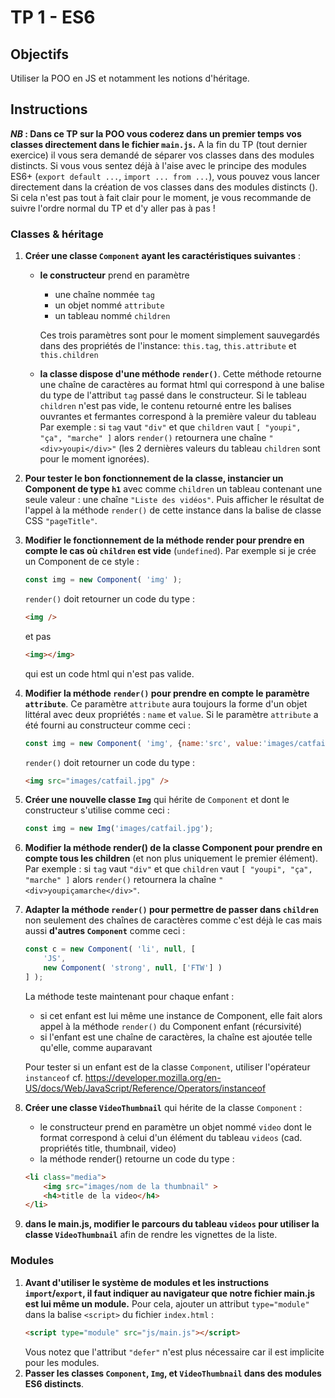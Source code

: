# TP 1 - ES6

## Objectifs
Utiliser la POO en JS et notamment les notions d'héritage.

## Instructions

***NB* : Dans ce TP sur la POO vous coderez dans un premier temps vos classes directement dans le fichier `main.js`.** A la fin du TP (tout dernier exercice) il vous sera demandé de séparer vos classes dans des modules distincts. Si vous vous sentez déjà à l'aise avec le principe des modules ES6+ (`export default ...`, `import ... from ...`), vous pouvez vous lancer directement dans la création de vos classes dans des modules distincts (). Si cela n'est pas tout à fait clair pour le moment, je vous recommande de suivre l'ordre normal du TP et d'y aller pas à pas !

### Classes & héritage
1. **Créer une classe `Component` ayant les caractéristiques suivantes** :
	+ **le constructeur** prend en paramètre
		- une chaîne nommée `tag`
		- un objet nommé `attribute`
		- un tableau nommé `children`

		Ces trois paramètres sont pour le moment simplement sauvegardés dans des propriétés de l'instance: `this.tag`, `this.attribute` et `this.children`
	+ **la classe dispose d'une méthode `render()`**. Cette méthode retourne une chaîne de caractères au format html qui correspond à une balise du type de l'attribut `tag` passé dans le constructeur. Si le tableau `children` n'est pas vide, le contenu retourné entre les balises ouvrantes et fermantes correspond à la première valeur du tableau <br>Par exemple : si `tag` vaut `"div"` et que `children` vaut `[ "youpi", "ça", "marche" ]` alors `render()` retournera une chaîne `"<div>youpi</div>"` (les 2 dernières valeurs du tableau `children` sont pour le moment ignorées).

2. **Pour tester le bon fonctionnement de la classe, instancier un Component de type `h1`** avec comme `children` un tableau contenant une seule valeur : une chaîne `"Liste des vidéos"`. Puis afficher le résultat de l'appel à la méthode `render()` de cette instance dans la balise de classe CSS `"pageTitle"`.

3. **Modifier le fonctionnement de la méthode render pour prendre en compte le cas où `children` est vide** (`undefined`). Par exemple si je crée un Component de ce style :
   ```js
   const img = new Component( 'img' );
   ```
   `render()` doit retourner un code du type :
   ```html
   <img />
   ```
   et pas
   ```html
   <img></img>
   ```
   qui est un code html qui n'est pas valide.

4. **Modifier la méthode `render()` pour prendre en compte le paramètre `attribute`**. Ce paramètre `attribute` aura toujours la forme d'un objet littéral avec deux propriétés : `name` et `value`. Si le paramètre `attribute` a été fourni au constructeur comme ceci :
   ```js
   const img = new Component( 'img', {name:'src', value:'images/catfail.jpg'} );
   ```
   `render()` doit retourner un code du type :
   ```html
   <img src="images/catfail.jpg" />
   ```
5. **Créer une nouvelle classe `Img`** qui hérite de `Component` et dont le constructeur s'utilise comme ceci :
	```js
	const img = new Img('images/catfail.jpg');
	```

6. **Modifier la méthode render() de la classe Component pour prendre en compte tous les children** (et non plus uniquement le premier élément). <br>Par exemple : si `tag` vaut `"div"` et que `children` vaut `[ "youpi", "ça", "marche" ]` alors `render()` retournera la chaîne `"<div>youpiçamarche</div>"`.

7. **Adapter la méthode `render()` pour permettre de passer dans `children`** non seulement des chaînes de caractères comme c'est déjà le cas mais aussi **d'autres `Component`** comme ceci :
	```js
	const c = new Component( 'li', null, [
		'JS',
		new Component( 'strong', null, ['FTW'] )
	] );
	```
	La méthode teste maintenant pour chaque enfant :
   - si cet enfant est lui même une instance de Component, elle fait alors appel à la méthode `render()` du Component enfant (récursivité)
   - si l'enfant est une chaîne de caractères, la chaîne est ajoutée telle qu'elle, comme auparavant

	Pour tester si un enfant est de la classe `Component`, utiliser l'opérateur `instanceof` cf. https://developer.mozilla.org/en-US/docs/Web/JavaScript/Reference/Operators/instanceof

8. **Créer une classe `VideoThumbnail`** qui hérite de la classe `Component` :
	+ le constructeur prend en paramètre un objet nommé `video` dont le format correspond à celui d'un élément du tableau `videos` (cad. propriétés title, thumbnail, video)
	+ la méthode render() retourne un code du type :
	```html
	<li class="media">
		<img src="images/nom de la thumbnail" >
		<h4>title de la video</h4>
	</li>
	```
9. **dans le main.js, modifier le parcours du tableau `videos` pour utiliser la classe `VideoThumbnail`** afin de rendre les vignettes de la liste.

### Modules
1.  **Avant d'utiliser le système de modules et les instructions `import`/`export`, il faut indiquer au navigateur que notre fichier main.js est lui même un module.** Pour cela, ajouter un attribut `type="module"` dans la balise `<script>` du fichier `index.html` :
	```html
	<script type="module" src="js/main.js"></script>
	```
	Vous notez que l'attribut `"defer"` n'est plus nécessaire car il est implicite pour les modules.
2.  **Passer les classes `Component`, `Img`, et `VideoThumbnail` dans des modules ES6 distincts**.